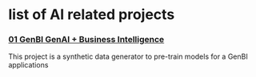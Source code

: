 

# list of AI related projects

###  [01 GenBI GenAI + Business Intelligence](https://github.com/kloudtaxi/sovera-lab/blob/main/gen-bi/data-generator/README.md)

This project is a synthetic data generator to pre-train models for a GenBI applications 

